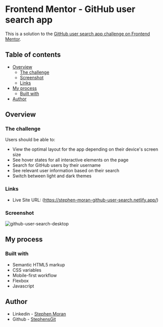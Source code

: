 # Frontend Mentor - GitHub user search app

This is a solution to the [GitHub user search app challenge on Frontend Mentor](https://www.frontendmentor.io/challenges/github-user-search-app-Q09YOgaH6). 

## Table of contents

- [Overview](#overview)
  - [The challenge](#the-challenge)
  - [Screenshot](#screenshot)
  - [Links](#links)
- [My process](#my-process)
  - [Built with](#built-with)
- [Author](#author)


## Overview

### The challenge

Users should be able to:

- View the optimal layout for the app depending on their device's screen size
- See hover states for all interactive elements on the page
- Search for GitHub users by their username
- See relevant user information based on their search
- Switch between light and dark themes

### Links

- Live Site URL: (https://stephen-moran-github-user-search.netlify.app/)


### Screenshot

![github-user-search-desktop](https://user-images.githubusercontent.com/45046901/133157173-22f8314f-ed3c-4c56-a64f-a65eff538f80.png)


## My process

### Built with

- Semantic HTML5 markup
- CSS variables
- Mobile-first workflow
- Flexbox
- Javascript

## Author

- Linkedin - [Stephen Moran](https://www.linkedin.com/in/stephen-moran-/)
- Github - [StephensGit](https://github.com/StephensGit)

